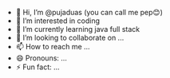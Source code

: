 - 👋 Hi, I’m @pujaduas (you can call me pep😊)
- 👀 I’m interested in coding
- 🌱 I’m currently learning java full stack 
- 💞️ I’m looking to collaborate on ...
- 📫 How to reach me ...
- 😄 Pronouns: ...
- ⚡ Fun fact: ...

<!---
pujaduas/pujaduas is a ✨ special ✨ repository because its `README.md` (this file) appears on your GitHub profile.
You can click the Preview link to take a look at your changes.
--->
